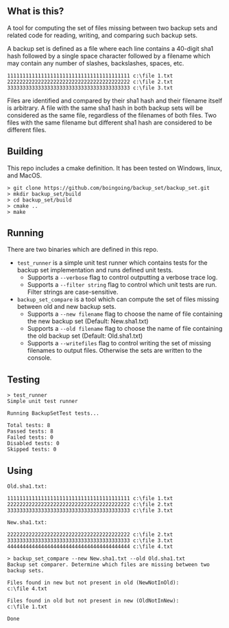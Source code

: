 ## What is this?

A tool for computing the set of files missing between two backup sets and related code for reading, writing, and comparing such backup sets.

A backup set is defined as a file where each line contains a 40-digit sha1 hash followed by a single space character followed by a filename which may contain any number of slashes, backslashes, spaces, etc.

```console
1111111111111111111111111111111111111111 c:\file 1.txt
2222222222222222222222222222222222222222 c:\file 2.txt
3333333333333333333333333333333333333333 c:\file 3.txt
```

Files are identified and compared by their sha1 hash and their filename itself is arbitrary. A file with the same sha1 hash in both backup sets will be considered as the same file, regardless of the filenames of both files. Two files with the same filename but different sha1 hash are considered to be different files.

## Building

This repo includes a cmake definition. It has been tested on Windows, linux, and MacOS.

```console
> git clone https://github.com/boingoing/backup_set/backup_set.git
> mkdir backup_set/build
> cd backup_set/build
> cmake ..
> make
```

## Running

There are two binaries which are defined in this repo.
* `test_runner` is a simple unit test runner which contains tests for the backup set implementation and runs defined unit tests.
  * Supports a `--verbose` flag to control outputting a verbose trace log.
  * Supports a `--filter string` flag to control which unit tests are run. Filter strings are case-sensitive.
* `backup_set_compare` is a tool which can compute the set of files missing between old and new backup sets.
  * Supports a `--new filename` flag to choose the name of file containing the new backup set (Default: New.sha1.txt)
  * Supports a `--old filename` flag to choose the name of file containing the old backup set (Default: Old.sha1.txt)
  * Supports a `--writefiles` flag to control writing the set of missing filenames to output files. Otherwise the sets are written to the console.

## Testing

```console
> test_runner
Simple unit test runner

Running BackupSetTest tests...

Total tests: 8
Passed tests: 8
Failed tests: 0
Disabled tests: 0
Skipped tests: 0
```

## Using

`Old.sha1.txt:`
```console
1111111111111111111111111111111111111111 c:\file 1.txt
2222222222222222222222222222222222222222 c:\file 2.txt
3333333333333333333333333333333333333333 c:\file 3.txt
```
`New.sha1.txt:`
```console
2222222222222222222222222222222222222222 c:\file 2.txt
3333333333333333333333333333333333333333 c:\file 3.txt
4444444444444444444444444444444444444444 c:\file 4.txt
```

```console
> backup_set_compare --new New.sha1.txt --old Old.sha1.txt
Backup set comparer. Determine which files are missing between two backup sets.

Files found in new but not present in old (NewNotInOld):
c:\file 4.txt

Files found in old but not present in new (OldNotInNew):
c:\file 1.txt

Done
```
